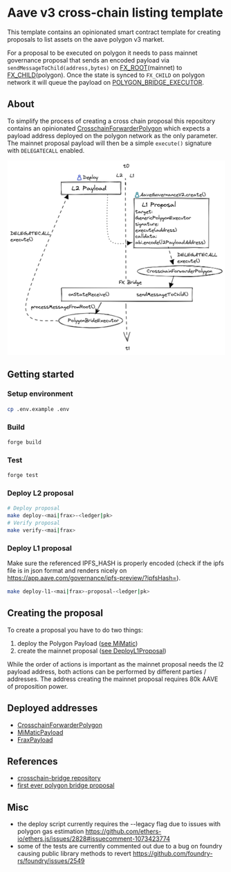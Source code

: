 # Aave v3 cross-chain listing template

This template contains an opinionated smart contract template for creating proposals to list assets on the aave polygon v3 market.

For a proposal to be executed on polygon it needs to pass mainnet governance proposal that sends an encoded payload via `sendMessageToChild(address,bytes)` on [FX_ROOT](https://etherscan.io/address/0xfe5e5D361b2ad62c541bAb87C45a0B9B018389a2#code)(mainnet) to [FX_CHILD](https://polygonscan.com/address/0x8397259c983751DAf40400790063935a11afa28a#code)(polygon). Once the state is synced to `FX_CHILD` on polygon network it will queue the payload on [POLYGON_BRIDGE_EXECUTOR](https://polygonscan.com/address/0xdc9A35B16DB4e126cFeDC41322b3a36454B1F772#code).

## About

To simplify the process of creating a cross chain proposal this repository contains an opinionated [CrosschainForwarderPolygon](/src/contracts/polygon/CrosschainForwarderPolygon.sol) which expects a payload address deployed on the polygon network as the only parameter. The mainnet proposal payload will then be a simple `execute()` signature with `DELEGATECALL` enabled.

![visualization](/bridge-listing.png)

## Getting started

### Setup environment

```sh
cp .env.example .env
```

### Build

```sh
forge build
```

### Test

```sh
forge test
```

### Deploy L2 proposal

```sh
# Deploy proposal
make deploy-<mai|frax>-<ledger|pk>
# Verify proposal
make verify-<mai|frax>
```

### Deploy L1 proposal

Make sure the referenced IPFS_HASH is properly encoded (check if the ipfs file is in json format and renders nicely on https://app.aave.com/governance/ipfs-preview/?ipfsHash=<encodedHash>).

```sh
make deploy-l1-<mai|frax>-proposal-<ledger|pk>
```

## Creating the proposal

To create a proposal you have to do two things:

1. deploy the Polygon Payload ([see MiMatic](/src/contracts/polygon/MiMaticPayload.sol))
2. create the mainnet proposal ([see DeployL1Proposal](/script/DeployL1Proposal.s.sol))

While the order of actions is important as the mainnet proposal needs the l2 payload address, both actions can be performed by different parties / addresses.
The address creating the mainnet proposal requires 80k AAVE of proposition power.

## Deployed addresses

- [CrosschainForwarderPolygon](https://etherscan.io/address/0x158a6bc04f0828318821bae797f50b0a1299d45b#code)
- [MiMaticPayload](https://polygonscan.com/address/0x83fba23163662149b33dbc05cf1312df6dcba72b#code)
- [FraxPayload](https://polygonscan.com/address/0xa2f3f9534e918554a9e95cfa7dc4f763d02a0859#code)

## References

- [crosschain-bridge repository](https://github.com/aave/governance-crosschain-bridges#polygon-governance-bridge)
- [first ever polygon bridge proposal](https://github.com/pakim249CAL/Polygon-Asset-Deployment-Generic-Executor)

## Misc

- the deploy script currently requires the --legacy flag due to issues with polygon gas estimation https://github.com/ethers-io/ethers.js/issues/2828#issuecomment-1073423774
- some of the tests are currently commented out due to a bug on foundry causing public library methods to revert https://github.com/foundry-rs/foundry/issues/2549

